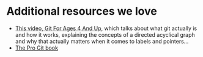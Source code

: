 # Additional resources we love

- [This video, Git For Ages 4 And Up](https://www.youtube.com/watch?v=1ffBJ4sVUb4), which talks about what git actually is and how it works, explaining the concepts of a directed acyclical graph and why that actually matters when it comes to labels and pointers...
- [The Pro Git book](https://www.git-scm.com/book/en/v2/)